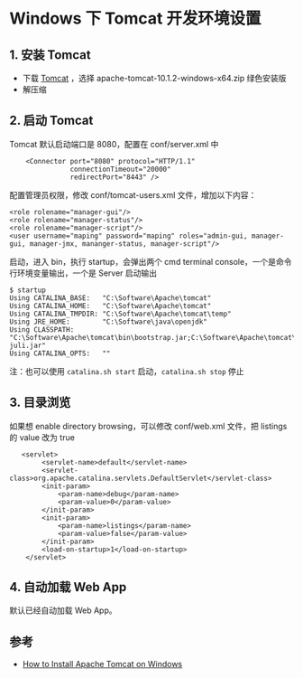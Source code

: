 # Windows 下 Tomcat 开发环境设置

## 1. 安装 Tomcat
- 下载 [Tomcat](https://tomcat.apache.org/index.html) ，选择 apache-tomcat-10.1.2-windows-x64.zip 绿色安装版
- 解压缩

## 2. 启动 Tomcat
Tomcat 默认启动端口是 8080，配置在 conf/server.xml 中
```code
    <Connector port="8080" protocol="HTTP/1.1"
               connectionTimeout="20000"
               redirectPort="8443" />
```
配置管理员权限，修改 conf/tomcat-users.xml 文件，增加以下内容：
```code
<role rolename="manager-gui"/>
<role rolename="manager-status"/>
<role rolename="manager-script"/>
<user username="maping" password="maping" roles="admin-gui, manager-gui, manager-jmx, mananger-status, manager-script"/>
```

启动，进入 bin，执行 startup，会弹出两个 cmd terminal console，一个是命令行环境变量输出，一个是 Server 启动输出
```console
$ startup
Using CATALINA_BASE:   "C:\Software\Apache\tomcat"
Using CATALINA_HOME:   "C:\Software\Apache\tomcat"
Using CATALINA_TMPDIR: "C:\Software\Apache\tomcat\temp"
Using JRE_HOME:        "C:\Software\java\openjdk"
Using CLASSPATH:       "C:\Software\Apache\tomcat\bin\bootstrap.jar;C:\Software\Apache\tomcat\bin\tomcat-juli.jar"
Using CATALINA_OPTS:   ""
```
注：也可以使用 `catalina.sh start` 启动，`catalina.sh stop` 停止

## 3. 目录浏览
如果想 enable directory browsing，可以修改 conf/web.xml 文件，把 listings 的 value 改为 true
```code
   <servlet>
        <servlet-name>default</servlet-name>
        <servlet-class>org.apache.catalina.servlets.DefaultServlet</servlet-class>
        <init-param>
            <param-name>debug</param-name>
            <param-value>0</param-value>
        </init-param>
        <init-param>
            <param-name>listings</param-name>
            <param-value>false</param-value>
        </init-param>
        <load-on-startup>1</load-on-startup>
    </servlet>
```

## 4. 自动加载 Web App
默认已经自动加载 Web App。

## 参考
- [How to Install Apache Tomcat on Windows](https://phoenixnap.com/kb/install-tomcat-windows)
